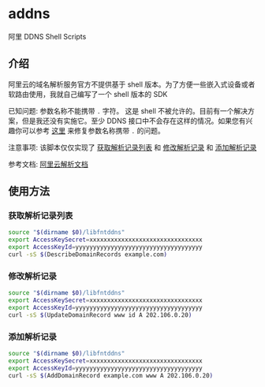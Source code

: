 # addns
阿里 DDNS Shell Scripts

## 介绍

阿里云的域名解析服务官方不提供基于 shell 版本。为了方便一些嵌入式设备或者软路由使用，我就自己编写了一个 shell 版本的 SDK

已知问题: 参数名称不能携带 `.` 字符。 这是 shell 不被允许的。目前有一个解决方案，但是我还没有实施它。至少 DDNS 接口中不会存在这样的情况。如果您有兴趣你可以参考 [这里](https://stackoverflow.com/questions/9761973/using-variable-as-a-key-in-an-bash-associative-array) 来修复参数名称携带 `.` 的问题。

注意事项: 该脚本仅仅实现了 [获取解析记录列表](https://help.aliyun.com/document_detail/29776.html?spm=a2c4g.11186623.6.657.1f231cebPnJVoC) 和 [修改解析记录](https://help.aliyun.com/document_detail/29774.html?spm=a2c4g.11174283.6.662.5634571fizOAI0) 和 [添加解析记录](https://help.aliyun.com/document_detail/29772.html?spm=a2c4g.11186623.6.660.36d55eb44s6y1q)

参考文档: [阿里云解析文档](https://help.aliyun.com/product/29697.html?spm=a2c4g.750001.list.95.146d7b13ebZD2k)

## 使用方法

### 获取解析记录列表

```sh
source "$(dirname $0)/libfntddns"
export AccessKeySecret=xxxxxxxxxxxxxxxxxxxxxxxxxxxxxxxx
export AccessKeyId=yyyyyyyyyyyyyyyyyyyyyyyyyyyyyyyyyyyy
curl -sS $(DescribeDomainRecords example.com)
```

### 修改解析记录

```sh
source "$(dirname $0)/libfntddns"
export AccessKeySecret=xxxxxxxxxxxxxxxxxxxxxxxxxxxxxxxx
export AccessKeyId=yyyyyyyyyyyyyyyyyyyyyyyyyyyyyyyyyyyy
curl -sS $(UpdateDomainRecord www id A 202.106.0.20)
```

### 添加解析记录

```sh
source "$(dirname $0)/libfntddns"
export AccessKeySecret=xxxxxxxxxxxxxxxxxxxxxxxxxxxxxxxx
export AccessKeyId=yyyyyyyyyyyyyyyyyyyyyyyyyyyyyyyyyyyy
curl -sS $(AddDomainRecord example.com www A 202.106.0.20)
```

